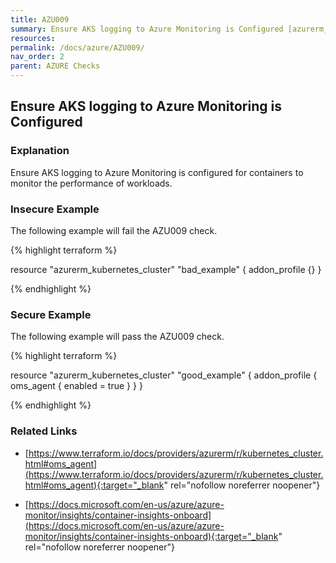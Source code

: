```yaml
---
title: AZU009
summary: Ensure AKS logging to Azure Monitoring is Configured [azurerm_kubernetes_cluster] 
resources: 
permalink: /docs/azure/AZU009/
nav_order: 2
parent: AZURE Checks
---
```


## Ensure AKS logging to Azure Monitoring is Configured

### Explanation


Ensure AKS logging to Azure Monitoring is configured for containers to monitor the performance of workloads.



### Insecure Example

The following example will fail the AZU009 check.

{% highlight terraform %}

resource "azurerm_kubernetes_cluster" "bad_example" {
    addon_profile {}
}

{% endhighlight %}



### Secure Example

The following example will pass the AZU009 check.

{% highlight terraform %}

resource "azurerm_kubernetes_cluster" "good_example" {
    addon_profile {
		oms_agent {
			enabled = true
		}
	}
}

{% endhighlight %}


### Related Links


- [https://www.terraform.io/docs/providers/azurerm/r/kubernetes_cluster.html#oms_agent](https://www.terraform.io/docs/providers/azurerm/r/kubernetes_cluster.html#oms_agent){:target="_blank" rel="nofollow noreferrer noopener"}

- [https://docs.microsoft.com/en-us/azure/azure-monitor/insights/container-insights-onboard](https://docs.microsoft.com/en-us/azure/azure-monitor/insights/container-insights-onboard){:target="_blank" rel="nofollow noreferrer noopener"}


